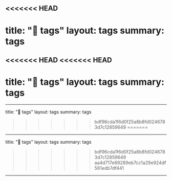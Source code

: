 <<<<<<< HEAD
---
title: "🧩 tags"
layout: tags
summary: tags
=======
<<<<<<< HEAD
<<<<<<< HEAD
---
title: "🧩 tags"
layout: tags
summary: tags
=======
---
title: "🧩 tags"
layout: tags
summary: tags
>>>>>>> bdf96cda1f6d0f25a8b8fd0246783d7c12859649
=======
---
title: "🧩 tags"
layout: tags
summary: tags
>>>>>>> bdf96cda1f6d0f25a8b8fd0246783d7c12859649
>>>>>>> aa4d717e69289eb7cc1a29e924df561edb7df441
---